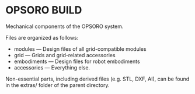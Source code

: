 # OPSORO BUILD
Mechanical components of the OPSORO system.

Files are organized as follows:
- modules — Design files of all grid-compatible modules
- grid — Grids and grid-related accessories
- embodiments — Design files for robot embodiments
- accessories — Everything else.

Non-essential parts, including derived files (e.g. STL, DXF, AI), can be found in the extras/ folder of the parent directory.
